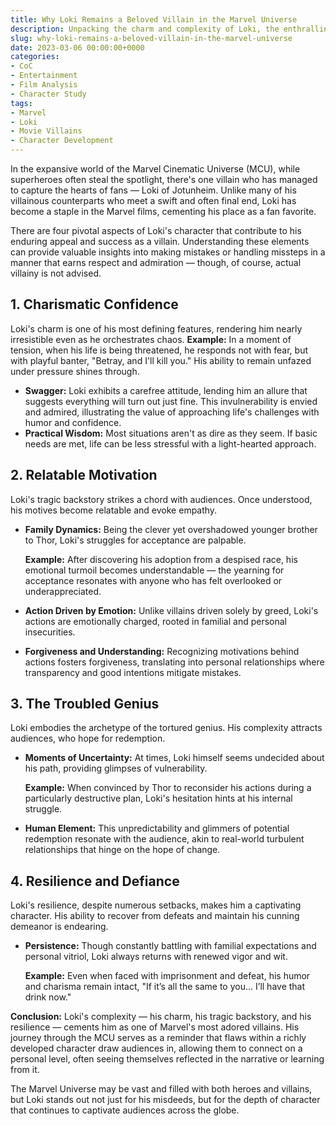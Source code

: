 ```yaml
---
title: Why Loki Remains a Beloved Villain in the Marvel Universe
description: Unpacking the charm and complexity of Loki, the enthralling Marvel villain we love.
slug: why-loki-remains-a-beloved-villain-in-the-marvel-universe
date: 2023-03-06 00:00:00+0000
categories:
- CoC
- Entertainment
- Film Analysis
- Character Study
tags:
- Marvel
- Loki
- Movie Villains
- Character Development
---
```


In the expansive world of the Marvel Cinematic Universe (MCU), while superheroes often steal the spotlight, there's one villain who has managed to capture the hearts of fans — Loki of Jotunheim. Unlike many of his villainous counterparts who meet a swift and often final end, Loki has become a staple in the Marvel films, cementing his place as a fan favorite.

There are four pivotal aspects of Loki's character that contribute to his enduring appeal and success as a villain. Understanding these elements can provide valuable insights into making mistakes or handling missteps in a manner that earns respect and admiration — though, of course, actual villainy is not advised.

## 1. Charismatic Confidence

Loki's charm is one of his most defining features, rendering him nearly irresistible even as he orchestrates chaos. **Example:** In a moment of tension, when his life is being threatened, he responds not with fear, but with playful banter, "Betray, and I'll kill you." His ability to remain unfazed under pressure shines through.

- **Swagger:** Loki exhibits a carefree attitude, lending him an allure that suggests everything will turn out just fine. This invulnerability is envied and admired, illustrating the value of approaching life's challenges with humor and confidence.
- **Practical Wisdom:** Most situations aren't as dire as they seem. If basic needs are met, life can be less stressful with a light-hearted approach.

## 2. Relatable Motivation

Loki's tragic backstory strikes a chord with audiences. Once understood, his motives become relatable and evoke empathy.

- **Family Dynamics:** Being the clever yet overshadowed younger brother to Thor, Loki's struggles for acceptance are palpable.

  **Example:** After discovering his adoption from a despised race, his emotional turmoil becomes understandable — the yearning for acceptance resonates with anyone who has felt overlooked or underappreciated.

- **Action Driven by Emotion:** Unlike villains driven solely by greed, Loki's actions are emotionally charged, rooted in familial and personal insecurities.

- **Forgiveness and Understanding:** Recognizing motivations behind actions fosters forgiveness, translating into personal relationships where transparency and good intentions mitigate mistakes.

## 3. The Troubled Genius

Loki embodies the archetype of the tortured genius. His complexity attracts audiences, who hope for redemption.

- **Moments of Uncertainty:** At times, Loki himself seems undecided about his path, providing glimpses of vulnerability.

  **Example:** When convinced by Thor to reconsider his actions during a particularly destructive plan, Loki's hesitation hints at his internal struggle.

- **Human Element:** This unpredictability and glimmers of potential redemption resonate with the audience, akin to real-world turbulent relationships that hinge on the hope of change.

## 4. Resilience and Defiance

Loki's resilience, despite numerous setbacks, makes him a captivating character. His ability to recover from defeats and maintain his cunning demeanor is endearing.

- **Persistence:** Though constantly battling with familial expectations and personal vitriol, Loki always returns with renewed vigor and wit.

  **Example:** Even when faced with imprisonment and defeat, his humor and charisma remain intact, "If it’s all the same to you… I’ll have that drink now."

**Conclusion:** Loki's complexity — his charm, his tragic backstory, and his resilience — cements him as one of Marvel's most adored villains. His journey through the MCU serves as a reminder that flaws within a richly developed character draw audiences in, allowing them to connect on a personal level, often seeing themselves reflected in the narrative or learning from it.

The Marvel Universe may be vast and filled with both heroes and villains, but Loki stands out not just for his misdeeds, but for the depth of character that continues to captivate audiences across the globe.
